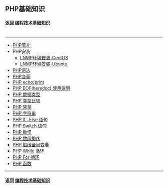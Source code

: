 ## PHP基础知识
#### 返回 [编程技术基础知识](../编程技术基础知识.md) <br><br>

***

- [PHP简介](./基础知识/PHP简介.md)
- PHP安装
  - [LNMP环境安装-CentOS](./LNMP环境安装笔记-CentOS.md)
  - [LNMP环境安装-Ubuntu](./LNMP环境安装笔记-Ubuntu.md)
- [PHP语法](./基础知识/PHP语法.md)
- [PHP变量](./基础知识/PHP变量.md)
- [PHP echo/print](./基础知识/PHP的echo和print语句.md)
- [PHP EOF(heredoc) 使用说明](./基础知识/PHP的EOF(heredoc)使用说明.md)
- [PHP 数据类型](./基础知识/PHP数据类型.md)
- [PHP 类型比较](./基础知识/PHP类型比较.md)
- [PHP 常量](./基础知识/PHP常量.md)
- [PHP 字符串](./基础知识/PHP字符串.md)
- [PHP If...Else 语句](./基础知识/PHP的If...Else语句.md)
- [PHP Switch 语句](./基础知识/PHP的Switch语句.md)
- [PHP 数组](./基础知识/PHP数组.md)
- [PHP 数组排序](./基础知识/PHP数组排序.md)
- [PHP 超级全局变量](./基础知识/PHP超级全局变量.md)
- [PHP While 循环](./基础知识/PHP的While循环.md)
- [PHP For 循环](./基础知识/PHP的For循环.md)
- [PHP 函数](./基础知识/PHP函数.md)


***

#### 返回 [编程技术基础知识](../编程技术基础知识.md)